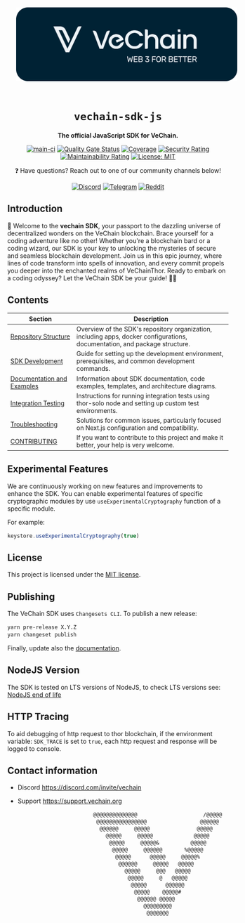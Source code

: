 <div align="center">
  <p align="center">
    <a href="https://www.vechain.org/vechainthor/">
      <picture>
          <img src="assets/bannerGH.png" alt="VeChain SDK Banner" style="padding: 20px;">
      </picture>
    </a>
  </p>
  <h1><code>vechain-sdk-js</code></h1>
  <p>
    <strong>The official JavaScript SDK for VeChain.</strong>
  </p>
  <p>
    <a href="https://github.com/vechain/vechain-sdk-js/actions/workflows/on-main.yml"><img src="https://github.com/vechain/vechain-sdk-js/actions/workflows/on-main.yml/badge.svg" alt="main-ci"></a>
    <a href="https://sonarcloud.io/project/overview?id=vechain_vechain-sdk"><img src="https://sonarcloud.io/api/project_badges/measure?project=vechain_vechain-sdk&metric=alert_status&token=c67db88ec1549a9d15bb1bcc9bafc8ca8b1dbfcb" alt="Quality Gate Status"></a>
    <a href="https://sonarcloud.io/project/overview?id=vechain_vechain-sdk"><img src="https://sonarcloud.io/api/project_badges/measure?project=vechain_vechain-sdk&metric=coverage&token=c67db88ec1549a9d15bb1bcc9bafc8ca8b1dbfcb" alt="Coverage"></a>
    <a href="https://sonarcloud.io/project/overview?id=vechain_vechain-sdk"><img src="https://sonarcloud.io/api/project_badges/measure?project=vechain_vechain-sdk&metric=security_rating&token=c67db88ec1549a9d15bb1bcc9bafc8ca8b1dbfcb" alt="Security Rating"></a>
    <a href="https://sonarcloud.io/project/overview?id=vechain_vechain-sdk"><img src="https://sonarcloud.io/api/project_badges/measure?project=vechain_vechain-sdk&metric=sqale_rating&token=c67db88ec1549a9d15bb1bcc9bafc8ca8b1dbfcb" alt="Maintainability Rating"></a>
    <a href="https://github.com/vechain/vechain-sdk-js/blob/main/.github/LICENSE.md"><img src="https://img.shields.io/badge/License-MIT-blue.svg" alt="License: MIT"></a>
  </p>
  <div>
    <p>
    ❓ Have questions? Reach out to one of our community channels below!
    </p>
    <p align="center">
        <a href="https://discord.gg/vechain"><img alt="Discord" src="https://img.shields.io/badge/Discord-5865F2?style=for-the-badge&logo=discord&logoColor=white" /></a>
        <a href="https://t.me/vechainandfriends"><img alt="Telegram" src="https://img.shields.io/badge/Telegram-2CA5E0?style=for-the-badge&logo=telegram&logoColor=white" /></a>
        <a href="https://www.reddit.com/r/Vechain"><img alt="Reddit" src="https://img.shields.io/badge/Reddit-FF4500?style=for-the-badge&logo=reddit&logoColor=white"/></a>
    </p>
  </div>
</div>

## Introduction

🚀 Welcome to the **vechain SDK**, your passport to the dazzling universe of decentralized wonders on the VeChain blockchain. Brace yourself for a coding adventure like no other! Whether you're a blockchain bard or a coding wizard, our SDK is your key to unlocking the mysteries of secure and seamless blockchain development. Join us in this epic journey, where lines of code transform into spells of innovation, and every commit propels you deeper into the enchanted realms of VeChainThor. Ready to embark on a coding odyssey? Let the VeChain SDK be your guide! 🌌🔮

## Contents

| Section | Description |
|---------|-------------|
| [Repository Structure](./readme/repositoryStructure.md) | Overview of the SDK's repository organization, including apps, docker configurations, documentation, and package structure. |
| [SDK Development](./readme/sdkDevelopment.md) | Guide for setting up the development environment, prerequisites, and common development commands. |
| [Documentation and Examples](./readme/docsAndExamples.md) | Information about SDK documentation, code examples, templates, and architecture diagrams. |
| [Integration Testing](./readme/integrationTesting.md) | Instructions for running integration tests using thor-solo node and setting up custom test environments. |
| [Troubleshooting](./readme/troubleshooting.md) | Solutions for common issues, particularly focused on Next.js configuration and compatibility. |
| [CONTRIBUTING](./.github/CONTRIBUTING.md) | If you want to contribute to this project and make it better, your help is very welcome.  |


## Experimental Features
We are continuously working on new features and improvements to enhance the SDK.
You can enable experimental features of specific cryptographic modules by use `useExperimentalCryptography` function of a specific module.

For example:

```typescript
keystore.useExperimentalCryptography(true)
```

## License

This project is licensed under the [MIT license](./.github/LICENSE.md).

## Publishing

The VeChain SDK uses `Changesets CLI`. To publish a new release:
``` bash
yarn pre-release X.Y.Z
yarn changeset publish
```
Finally, update also the [documentation](https://github.com/vechain/vechain-docs).

## NodeJS Version

The SDK is tested on LTS versions of NodeJS, to check LTS versions see: [NodeJS end of life](https://endoflife.date/nodejs)

## HTTP Tracing

To aid debugging of http request to thor blockchain, if the environment variable: `SDK_TRACE` is set to `true`, each http request and response will be logged to console.

## Contact information

- Discord https://discord.com/invite/vechain
- Support https://support.vechain.org

                              @@@@@@@@@@@@@@                     /@@@@@                   
                               @@@@@@@@@@@@@@@@                 @@@@@@                    
                                @@@@@@     @@@@@               @@@@@                      
                                  @@@@@     @@@@@             @@@@@                       
                                   @@@@@     @@@@@&          @@@@@                        
                                    @@@@@     @@@@@@       %@@@@@                         
                                     @@@@@      @@@@@     @@@@@%                          
                                      @@@@@@     @@@@@   @@@@@                            
                                        @@@@@     @@@   @@@@@                             
                                         @@@@@     @   @@@@@                              
                                          @@@@@      @@@@@@                               
                                           @@@@@    @@@@@#                                
                                            @@@@@@ @@@@@                                  
                                              @@@@@@@@@                                   
                                               @@@@@@@                       

